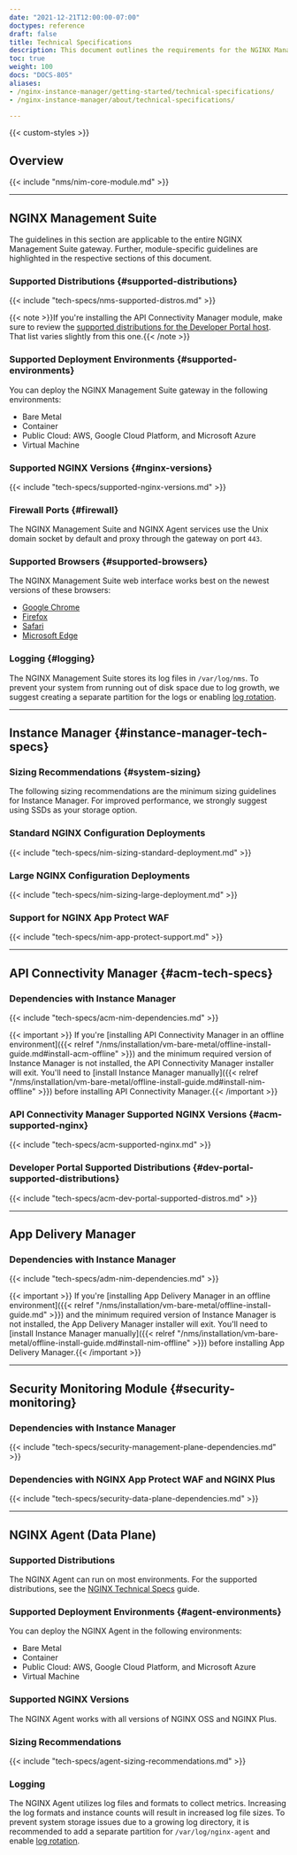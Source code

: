 ```yaml
---
date: "2021-12-21T12:00:00-07:00"
doctypes: reference
draft: false
title: Technical Specifications
description: This document outlines the requirements for the NGINX Management Suite and NGINX Agent, such as compatible platforms, hardware specifications, sizing advice, compatible web browsers, and more.
toc: true
weight: 100
docs: "DOCS-805"
aliases:
- /nginx-instance-manager/getting-started/technical-specifications/
- /nginx-instance-manager/about/technical-specifications/

---
```


{{< custom-styles >}}

## Overview

{{< include "nms/nim-core-module.md" >}}

---

## NGINX Management Suite

The guidelines in this section are applicable to the entire NGINX Management Suite gateway. Further, module-specific guidelines are highlighted in the respective sections of this document.

### Supported Distributions {#supported-distributions}

{{< include "tech-specs/nms-supported-distros.md" >}}

{{< note >}}If you're installing the API Connectivity Manager module, make sure to review the [supported distributions for the Developer Portal host](#dev-portal-supported-distributions). That list varies slightly from this one.{{< /note >}}

### Supported Deployment Environments {#supported-environments}

You can deploy the NGINX Management Suite gateway in the following environments:

- Bare Metal
- Container
- Public Cloud: AWS, Google Cloud Platform, and Microsoft Azure
- Virtual Machine

### Supported NGINX Versions {#nginx-versions}

{{< include "tech-specs/supported-nginx-versions.md" >}}

### Firewall Ports {#firewall}

The NGINX Management Suite and NGINX Agent services use the Unix domain socket by default and proxy through the gateway on port `443`.

### Supported Browsers {#supported-browsers}

The NGINX Management Suite web interface works best on the newest versions of these browsers:

- [Google Chrome](https://www.google.com/chrome/)
- [Firefox](https://www.mozilla.org/en-US/firefox/new/)
- [Safari](https://support.apple.com/downloads/safari)
- [Microsoft Edge](https://www.microsoft.com/en-us/edge)

### Logging {#logging}

The NGINX Management Suite stores its log files in `/var/log/nms`. To prevent your system from running out of disk space due to log growth, we suggest creating a separate partition for the logs or enabling [log rotation](http://nginx.org/en/docs/control.html#logs).

---

## Instance Manager {#instance-manager-tech-specs}

### Sizing Recommendations {#system-sizing}

The following sizing recommendations are the minimum sizing guidelines for Instance Manager. For improved performance, we strongly suggest using SSDs as your storage option.

### Standard NGINX Configuration Deployments

{{< include "tech-specs/nim-sizing-standard-deployment.md" >}}

### Large NGINX Configuration Deployments

{{< include "tech-specs/nim-sizing-large-deployment.md" >}}

### Support for NGINX App Protect WAF

{{< include "tech-specs/nim-app-protect-support.md" >}}

---

## API Connectivity Manager {#acm-tech-specs}

### Dependencies with Instance Manager

{{< include "tech-specs/acm-nim-dependencies.md" >}}

{{< important >}} If you're [installing API Connectivity Manager in an offline environment]({{< relref "/nms/installation/vm-bare-metal/offline-install-guide.md#install-acm-offline" >}}) and the minimum required version of Instance Manager is not installed, the API Connectivity Manager installer will exit. You'll need to [install Instance Manager manually]({{< relref "/nms/installation/vm-bare-metal/offline-install-guide.md#install-nim-offline" >}}) before installing API Connectivity Manager.{{< /important >}}

### API Connectivity Manager Supported NGINX Versions {#acm-supported-nginx}

{{< include "tech-specs/acm-supported-nginx.md" >}}

### Developer Portal Supported Distributions {#dev-portal-supported-distributions}

{{< include "tech-specs/acm-dev-portal-supported-distros.md" >}}

---

## App Delivery Manager

### Dependencies with Instance Manager

{{< include "tech-specs/adm-nim-dependencies.md" >}}

{{< important >}} If you're [installing App Delivery Manager in an offline environment]({{< relref "/nms/installation/vm-bare-metal/offline-install-guide.md" >}}) and the minimum required version of Instance Manager is not installed, the App Delivery Manager installer will exit. You'll need to [install Instance Manager manually]({{< relref "/nms/installation/vm-bare-metal/offline-install-guide.md#install-nim-offline" >}}) before installing App Delivery Manager.{{< /important >}}

---

## Security Monitoring Module {#security-monitoring}

### Dependencies with Instance Manager

{{< include "tech-specs/security-management-plane-dependencies.md" >}}

### Dependencies with NGINX App Protect WAF and NGINX Plus

{{< include "tech-specs/security-data-plane-dependencies.md" >}}

---

## NGINX Agent (Data Plane)

### Supported Distributions

The NGINX Agent can run on most environments. For the supported distributions, see the [NGINX Technical Specs](https://docs.nginx.com/nginx/technical-specs/#supported-distributions) guide.

### Supported Deployment Environments {#agent-environments}

You can deploy the NGINX Agent in the following environments:

- Bare Metal
- Container
- Public Cloud: AWS, Google Cloud Platform, and Microsoft Azure
- Virtual Machine

### Supported NGINX Versions

The NGINX Agent works with all versions of NGINX OSS and NGINX Plus.

### Sizing Recommendations

{{< include "tech-specs/agent-sizing-recommendations.md" >}}

### Logging

The NGINX Agent utilizes log files and formats to collect metrics. Increasing the log formats and instance counts will result in increased log file sizes. To prevent system storage issues due to a growing log directory, it is recommended to add a separate partition for `/var/log/nginx-agent` and enable [log rotation](http://nginx.org/en/docs/control.html#logs).